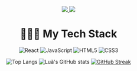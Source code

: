 <div align="center"> 
  <a href="https://www.linkedin.com/in/lu%C3%A3/" target="_blank">
    <img src="https://img.shields.io/badge/LinkedIn-0077B5?style=for-the-badge&logo=linkedin&logoColor=white" target="_blank" />
  </a>
  <a href="[https://salesp07.github.io](https://github.com/LuaComTil/Portfolio)" target="_blank">
    <img src="https://img.shields.io/badge/Portfolio-FF5722?style=for-the-badge&logo=todoist&logoColor=white" target="_blank" />
  </a>
</div>

<div align="center"> 

# 👨🏻‍💻 My Tech Stack
![React](https://img.shields.io/badge/react-%2320232a.svg?style=for-the-badge&logo=react&logoColor=%2361DAFB)
![JavaScript](https://img.shields.io/badge/javascript-%23323330.svg?style=for-the-badge&logo=javascript&logoColor=%23F7DF1E)
![HTML5](https://img.shields.io/badge/html5-%23E34F26.svg?style=for-the-badge&logo=html5&logoColor=white)
![CSS3](https://img.shields.io/badge/css3-%231572B6.svg?style=for-the-badge&logo=css3&logoColor=white)

</div>

<div align="center">
  
  ![Top Langs](https://github-readme-stats-git-main-luacomtils-projects.vercel.app/api/top-langs/?username=LuaComTil&count_private=true&layout=compact&exclude_repo=github-readme-stats,github-readme-streak-stats&theme=radical)
  ![Luã's GitHub stats](https://github-readme-stats-git-main-luacomtils-projects.vercel.app/api?username=LuaComTil&hide=contribs,prs&show_icons=true&theme=radical)
  [![GitHub Streak](https://github-readme-streak-stats-one-eta.vercel.app?user=LuaComTil&theme=radical&border_radius=4&date_format=j%2Fn%5B%2FY%5D&card_width=770&card_height=160)](https://git.io/streak-stats)

</div>
